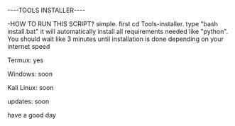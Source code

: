 ----TOOLS INSTALLER----

-HOW TO RUN THIS SCRIPT?
simple. 
first cd Tools-installer. type "bash install.bat" 
it will automatically install all requirements needed like "python". 
You should wait like 3 minutes until installation is done depending on your internet speed


Termux: yes

Windows: soon

Kali Linux: soon

updates: soon


have a good day 

